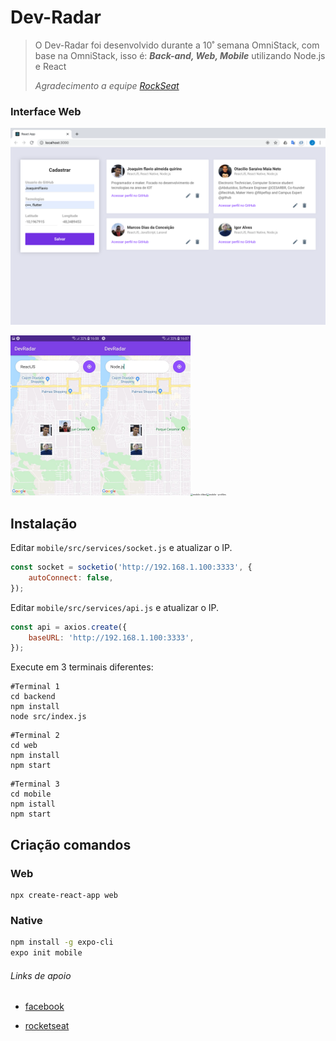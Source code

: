 

# Dev-Radar

> O Dev-Radar foi desenvolvido durante a 10˚ semana OmniStack, com base na OmniStack, isso é: ***Back-and, Web, Mobile*** utilizando Node.js e React
>
>
> *Agradecimento a equipe [RockSeat](https://rocketseat.com.br/)*

### Interface Web

![Web](screenshots/Web.png)

<img src="screenshots/mobile 1.jpg" alt="mobile 1" style="zoom:25%;" /><img src="screenshots/mobile 2.jpg" alt="mobile 2" style="zoom:25%;" /><img src="/Users/joaquimflavio/Documents/OmniStack-Week10/screenshots/mobile cliked.jpg" alt="mobile cliked" style="zoom:25%;" /><img src="/Users/joaquimflavio/Documents/OmniStack-Week10/screenshots/mobile - profiles.jpg" alt="mobile - profiles" style="zoom:25%;" />



## Instalação

Editar `mobile/src/services/socket.js` e atualizar o IP.

```javascript
const socket = socketio('http://192.168.1.100:3333', {
    autoConnect: false,
});
```

Editar `mobile/src/services/api.js` e atualizar o IP.

```javascript
const api = axios.create({
    baseURL: 'http://192.168.1.100:3333',
});
```

Execute em 3 terminais diferentes:

```shell
#Terminal 1
cd backend
npm install
node src/index.js
```

```shell
#Terminal 2
cd web
npm install
npm start
```

```shell
#Terminal 3
cd mobile
npm istall
npm start
```



## Criação comandos

### Web

```shell
npx create-react-app web
```

### Native

```bash
npm install -g expo-cli
expo init mobile
```

###### Links de apoio

- [facebook](https://facebook.github.io/react-native/docs/getting-started)

- [rocketseat](https://docs.rocketseat.dev/ambiente-react-native/android/macos)

